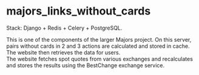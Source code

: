 # majors_links_without_cards  

Stack: Django + Redis + Celery + PostgreSQL.  


This is one of the components of the larger Majors project. On this server, pairs without cards in 2 and 3 actions are calculated and stored in cache. The website then retrieves the data for users.  
The website fetches spot quotes from various exchanges and recalculates and stores the results using the BestChange exchange service.
